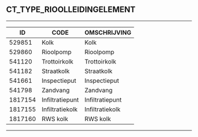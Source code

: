 ## CT_TYPE_RIOOLLEIDINGELEMENT

***

|ID                              	|CODE          	|OMSCHRIJVING|
|------                          	|----          	|-----    |
|529851|Kolk|Kolk|
|529860|Rioolpomp|Rioolpomp|
|541120|Trottoirkolk|Trottoirkolk|
|541182|Straatkolk|Straatkolk|
|541661|Inspectieput|Inspectieput|
|541798|Zandvang|Zandvang|
|1817154|Infiltratiepunt|Infiltratiepunt|
|1817155|Infiltratiekolk|Infiltratiekolk|
|1817160|RWS kolk|RWS kolk|


***

